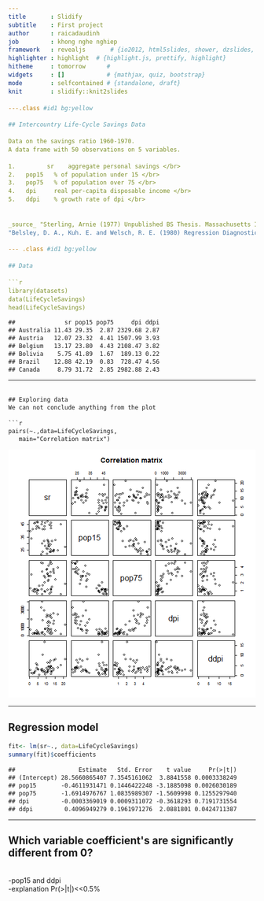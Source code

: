 ```yaml
---
title       : Slidify
subtitle    : First project
author      : raicadaudinh
job         : khong nghe nghiep
framework   : revealjs       # {io2012, html5slides, shower, dzslides, ...}
highlighter : highlight  # {highlight.js, prettify, highlight}
hitheme     : tomorrow      # 
widgets     : []            # {mathjax, quiz, bootstrap}
mode        : selfcontained # {standalone, draft}
knit        : slidify::knit2slides

---.class #id1 bg:yellow

## Intercountry Life-Cycle Savings Data

Data on the savings ratio 1960-1970.
A data frame with 50 observations on 5 variables.

1.         sr    aggregate personal savings </br>
2.	 pop15	 % of population under 15 </br>
3.	 pop75	 % of population over 75 </br>
4.	 dpi	 real per-capita disposable income </br>
5.	 ddpi	 % growth rate of dpi </br>


_source_ "Sterling, Arnie (1977) Unpublished BS Thesis. Massachusetts Institute of Technology."" </br>
"Belsley, D. A., Kuh. E. and Welsch, R. E. (1980) Regression Diagnostics. New York: Wiley."" 

--- .class #id1 bg:yellow 

## Data

```r
library(datasets)
data(LifeCycleSavings)
head(LifeCycleSavings)
```

```
##              sr pop15 pop75     dpi ddpi
## Australia 11.43 29.35  2.87 2329.68 2.87
## Austria   12.07 23.32  4.41 1507.99 3.93
## Belgium   13.17 23.80  4.43 2108.47 3.82
## Bolivia    5.75 41.89  1.67  189.13 0.22
## Brazil    12.88 42.19  0.83  728.47 4.56
## Canada     8.79 31.72  2.85 2982.88 2.43
```










---
```

## Exploring data
We can not conclude anything from the plot

```r
pairs(~.,data=LifeCycleSavings, 
   main="Correlation matrix")
```

![plot of chunk unnamed-chunk-2](assets/fig/unnamed-chunk-2-1.png) 













---
## Regression model


```r
fit<- lm(sr~., data=LifeCycleSavings)
summary(fit)$coefficients
```

```
##                  Estimate   Std. Error    t value     Pr(>|t|)
## (Intercept) 28.5660865407 7.3545161062  3.8841558 0.0003338249
## pop15       -0.4611931471 0.1446422248 -3.1885098 0.0026030189
## pop75       -1.6914976767 1.0835989307 -1.5609998 0.1255297940
## dpi         -0.0003369019 0.0009311072 -0.3618293 0.7191731554
## ddpi         0.4096949279 0.1961971276  2.0881801 0.0424711387
```











---
## Which variable coefficient's are significantly different from 0?



<br/>
-pop15 and ddpi
</br>
-explanation Pr(>|t|)<<0.5%



